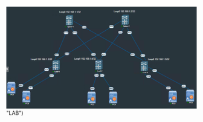 ![LAB](https://github.com/suresh950/DC-Network/blob/main/VXLAN-Config/VXLAN-Lab-3/2025-10-25_21h33_09.png) "LAB")
